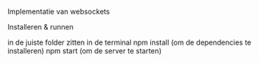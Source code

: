 Implementatie van websockets

Installeren & runnen

in de juiste folder zitten in de terminal
npm install (om de dependencies te installeren)
npm start (om de server te starten)